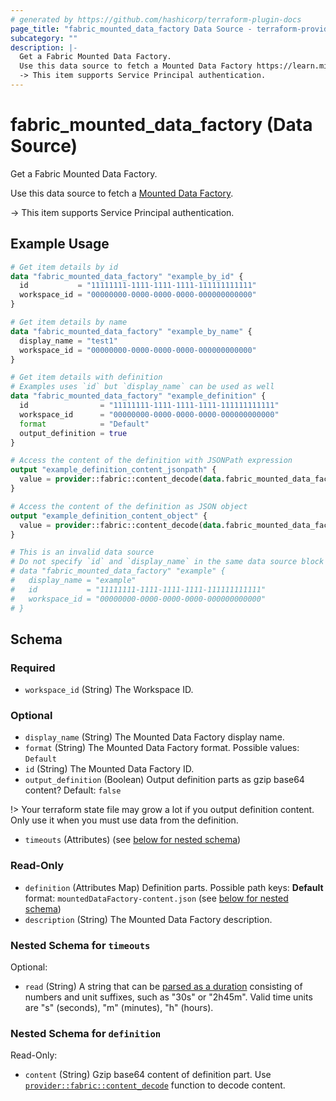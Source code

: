 ```yaml
---
# generated by https://github.com/hashicorp/terraform-plugin-docs
page_title: "fabric_mounted_data_factory Data Source - terraform-provider-fabric"
subcategory: ""
description: |-
  Get a Fabric Mounted Data Factory.
  Use this data source to fetch a Mounted Data Factory https://learn.microsoft.com/fabric/data-factory/data-factory-overview.
  -> This item supports Service Principal authentication.
---
```


# fabric_mounted_data_factory (Data Source)

Get a Fabric Mounted Data Factory.

Use this data source to fetch a [Mounted Data Factory](https://learn.microsoft.com/fabric/data-factory/data-factory-overview).

-> This item supports Service Principal authentication.

## Example Usage

```terraform
# Get item details by id
data "fabric_mounted_data_factory" "example_by_id" {
  id           = "11111111-1111-1111-1111-111111111111"
  workspace_id = "00000000-0000-0000-0000-000000000000"
}

# Get item details by name
data "fabric_mounted_data_factory" "example_by_name" {
  display_name = "test1"
  workspace_id = "00000000-0000-0000-0000-000000000000"
}

# Get item details with definition
# Examples uses `id` but `display_name` can be used as well
data "fabric_mounted_data_factory" "example_definition" {
  id                = "11111111-1111-1111-1111-111111111111"
  workspace_id      = "00000000-0000-0000-0000-000000000000"
  format            = "Default"
  output_definition = true
}

# Access the content of the definition with JSONPath expression
output "example_definition_content_jsonpath" {
  value = provider::fabric::content_decode(data.fabric_mounted_data_factory.example_definition.definition["mountedDataFactory-content.json"].content, ".properties.source.type")
}

# Access the content of the definition as JSON object
output "example_definition_content_object" {
  value = provider::fabric::content_decode(data.fabric_mounted_data_factory.example_definition.definition["mountedDataFactory-content.json"].content).properties.source.type
}

# This is an invalid data source
# Do not specify `id` and `display_name` in the same data source block
# data "fabric_mounted_data_factory" "example" {
#   display_name = "example"
#   id           = "11111111-1111-1111-1111-111111111111"
#   workspace_id = "00000000-0000-0000-0000-000000000000"
# }
```

<!-- schema generated by tfplugindocs -->
## Schema

### Required

- `workspace_id` (String) The Workspace ID.

### Optional

- `display_name` (String) The Mounted Data Factory display name.
- `format` (String) The Mounted Data Factory format. Possible values: `Default`
- `id` (String) The Mounted Data Factory ID.
- `output_definition` (Boolean) Output definition parts as gzip base64 content? Default: `false`

!> Your terraform state file may grow a lot if you output definition content. Only use it when you must use data from the definition.

- `timeouts` (Attributes) (see [below for nested schema](#nestedatt--timeouts))

### Read-Only

- `definition` (Attributes Map) Definition parts. Possible path keys: **Default** format: `mountedDataFactory-content.json` (see [below for nested schema](#nestedatt--definition))
- `description` (String) The Mounted Data Factory description.

<a id="nestedatt--timeouts"></a>

### Nested Schema for `timeouts`

Optional:

- `read` (String) A string that can be [parsed as a duration](https://pkg.go.dev/time#ParseDuration) consisting of numbers and unit suffixes, such as "30s" or "2h45m". Valid time units are "s" (seconds), "m" (minutes), "h" (hours).

<a id="nestedatt--definition"></a>

### Nested Schema for `definition`

Read-Only:

- `content` (String) Gzip base64 content of definition part.
Use [`provider::fabric::content_decode`](../functions/content_decode.md) function to decode content.
